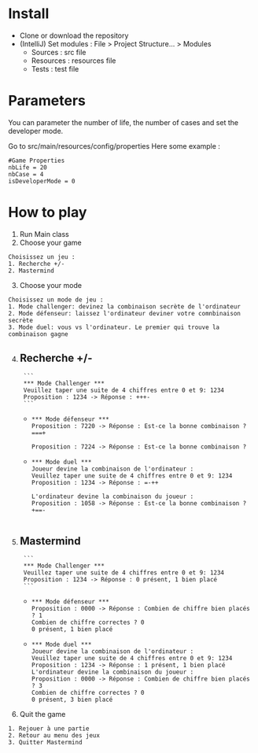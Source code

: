 # Install

 - Clone or download the repository
 - (IntelliJ) Set modules : File > Project Structure... > Modules
    - Sources : src file
    - Resources : resources file
    - Tests : test file

# Parameters

You can parameter the number of life, the number of cases and set the developer mode.

Go to src/main/resources/config/properties
Here some example :

```
#Game Properties
nbLife = 20
nbCase = 4
isDeveloperMode = 0
```

# How to play
1. Run Main class
2. Choose your game
```
Choisissez un jeu :
1. Recherche +/-
2. Mastermind
```
3. Choose your mode
```
Choisissez un mode de jeu :
1. Mode challenger: devinez la combinaison secrète de l'ordinateur
2. Mode défenseur: laissez l'ordinateur deviner votre comnbinaison secrète
3. Mode duel: vous vs l'ordinateur. Le premier qui trouve la combinaison gagne
```
4. Recherche +/-
    -
        ```
        *** Mode Challenger ***
        Veuillez taper une suite de 4 chiffres entre 0 et 9: 1234
        Proposition : 1234 -> Réponse : +++-
        ```
    -
        ```
        *** Mode défenseur ***
        Proposition : 7220 -> Réponse : Est-ce la bonne combinaison ? ===+

        Proposition : 7224 -> Réponse : Est-ce la bonne combinaison ?
        ```
    -
        ```
        *** Mode duel ***
        Joueur devine la combinaison de l'ordinateur :
        Veuillez taper une suite de 4 chiffres entre 0 et 9: 1234
        Proposition : 1234 -> Réponse : =-++

        L'ordinateur devine la combinaison du joueur :
        Proposition : 1058 -> Réponse : Est-ce la bonne combinaison ? +==-
    ```
4. Mastermind
    -
        ```
        *** Mode Challenger ***
        Veuillez taper une suite de 4 chiffres entre 0 et 9: 1234
        Proposition : 1234 -> Réponse : 0 présent, 1 bien placé
        ```
    -
        ```
        *** Mode défenseur ***
        Proposition : 0000 -> Réponse : Combien de chiffre bien placés ? 1
        Combien de chiffre correctes ? 0
        0 présent, 1 bien placé
        ```
    -
        ```
        *** Mode duel ***
        Joueur devine la combinaison de l'ordinateur :
        Veuillez taper une suite de 4 chiffres entre 0 et 9: 1234
        Proposition : 1234 -> Réponse : 1 présent, 1 bien placé
        L'ordinateur devine la combinaison du joueur :
        Proposition : 0000 -> Réponse : Combien de chiffre bien placés ? 3
        Combien de chiffre correctes ? 0
        0 présent, 3 bien placé
        ```
5. Quit the game
```
1. Rejouer à une partie
2. Retour au menu des jeux
3. Quitter Mastermind
```

